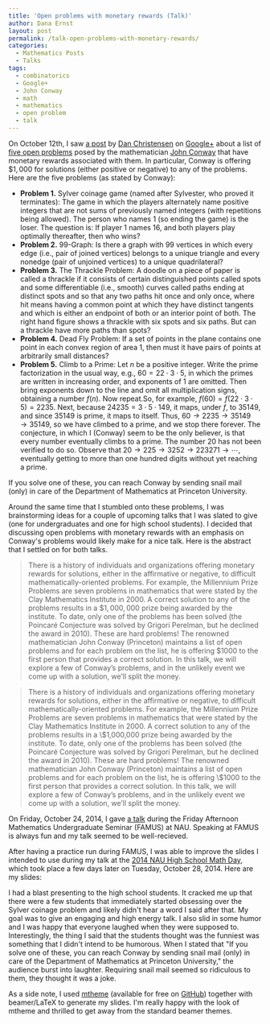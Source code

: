 ```yaml
---
title: 'Open problems with monetary rewards (Talk)'
author: Dana Ernst
layout: post
permalink: /talk-open-problems-with-monetary-rewards/
categories:
  - Mathematics Posts
  - Talks
tags:
  - combinatorics
  - Google+
  - John Conway
  - math
  - mathematics
  - open problem
  - talk
---
```


On October 12th, I saw [a post](https://plus.google.com/115742208154874814350/posts/CdNRDrUXFyy) by [Dan Christensen](https://plus.google.com/u/0/+DanChristensen/posts) on [Google+](https://plus.google.com) about a list of [five open problems](http://www.cheswick.com/ches/conway1000.pdf) posed by the mathematician [John Conway](http://en.wikipedia.org/wiki/John_Horton_Conway) that have monetary rewards associated with them.  In particular, Conway is offering $\$1,000$ for solutions (either positive or negative) to any of the problems. Here are the five problems (as stated by Conway):

* **Problem 1.** Sylver coinage game (named after Sylvester, who proved it terminates): The game in which the players alternately name positive integers that are not sums of previously named integers (with repetitions being allowed). The person who names 1 (so ending the game) is the loser. The question is: If player 1 names 16, and both players play optimally thereafter, then who wins?
* **Problem 2.** 99-Graph: Is there a graph with 99 vertices in which every edge (i.e., pair of joined vertices) belongs to a unique triangle and every nonedge (pair of unjoined vertices) to a unique quadrilateral?
* **Problem 3.** The Thrackle Problem: A doodle on a piece of paper is called a thrackle if it consists of certain distinguished points called spots and some differentiable (i.e., smooth) curves called paths ending at distinct spots and so that any two paths hit once and only once, where hit means having a common point at which they have distinct tangents and which is either an endpoint of both or an interior point of both. The right hand figure shows a thrackle with six spots and six paths. But can a thrackle have more paths than spots?
* **Problem 4.** Dead Fly Problem: If a set of points in the plane contains one point in each convex region of area 1, then must it have pairs of points at arbitrarily small distances?
* **Problem 5.** Climb to a Prime: Let $n$ be a positive integer. Write the prime factorization in the usual way, e.g., $60 = 22 \cdot 3 \cdot 5$, in which the primes are written in increasing order, and exponents of 1 are omitted. Then bring exponents down to the line and omit all multiplication signs, obtaining a number $f(n)$. Now repeat.So, for example, $f(60) = f(22 \cdot 3 \cdot 5) = 2235$. Next, because $24235 = 3 \cdot 5 \cdot 149$, it maps, under $f$, to 35149, and since 35149 is prime, it maps to itself. Thus, $60 \to 2235 \to 35149
\to 35149$, so we have climbed to a prime, and we stop there forever. The conjecture, in which I (Conway) seem to be the only believer, is that every number eventually climbs to a prime. The number 20 has not been verified to do so. Observe that $20 \to 225 \to 3252 \to 223271 \to \cdots$, eventually getting to more than one hundred digits without yet reaching a prime.

If you solve one of these, you can reach Conway by sending snail mail (only) in care of the Department of Mathematics at Princeton University.

Around the same time that I stumbled onto these problems, I was brainstorming ideas for a couple of upcoming talks that I was slated to give (one for undergraduates and one for high school students).  I decided that discussing open problems with monetary rewards with an emphasis on Conway's problems would likely make for a nice talk.  Here is the abstract that I settled on for both talks.

> There is a history of individuals and organizations offering monetary rewards for solutions, either in the affirmative or negative, to difficult mathematically-oriented problems. For example, the Millennium Prize Problems are seven problems in mathematics that were stated by the Clay Mathematics Institute in 2000. A correct solution to any of the problems results in a $\$1,000,000$ prize being awarded by the institute. To date, only one of the problems has been solved (the Poincaré Conjecture was solved by Grigori Perelman, but he declined the award in 2010). These are hard problems! The renowned mathematician John Conway (Princeton) maintains a list of open problems and for each problem on the list, he is offering $\$1000$ to the first person that provides a correct solution. In this talk, we will explore a few of Conway’s problems, and in the unlikely event we come up with a solution, we’ll split the money.

<blockquote>
  <p>There is a history of individuals and organizations offering monetary rewards for solutions, either in the affirmative or negative, to difficult mathematically-oriented problems. For example, the Millennium Prize Problems are seven problems in mathematics that were stated by the Clay Mathematics Institute in 2000. A correct solution to any of the problems results in a \$1,000,000 prize being awarded by the institute. To date, only one of the problems has been solved (the Poincaré Conjecture was solved by Grigori Perelman, but he declined the award in 2010). These are hard problems! The renowned mathematician John Conway (Princeton) maintains a list of open problems and for each problem on the list, he is offering \$1000 to the first person that provides a correct solution. In this talk, we will explore a few of Conway’s problems, and in the unlikely event we come up with a solution, we’ll split the money.</p>
</blockquote>

On Friday, October 24, 2014, I gave [a talk](https://speakerdeck.com/dcernst/open-problems-with-monetary-rewards) during the Friday Afternoon Mathematics Undergraduate Seminar (FAMUS) at NAU.  Speaking at FAMUS is always fun and my talk seemed to be well-recieved.

After having a practice run during FAMUS, I was able to improve the slides I intended to use during my talk at the [2014 NAU High School Math Day](http://nau.edu/CEFNS/NatSci/Math/Department-Activities/High-School-Math-Day/), which took place a few days later on Tuesday, October 28, 2014.  Here are my slides:

<div>
<script async class="speakerdeck-embed" data-id="f4cbd650421b0132d584068a5b24ded7" data-ratio="1.33333333333333" src="//speakerdeck.com/assets/embed.js"></script>
</div>

I had a blast presenting to the high school students.  It cracked me up that there were a few students that immediately started obsessing over the Sylver coinage problem and likely didn't hear a word I said after that.  My goal was to give an engaging and high energy talk.  I also slid in some humor and I was happy that everyone laughed when they were supposed to.  Interestingly, the thing I said that the students thought was the funniest was something that I didn't intend to be humorous.  When I stated that "If you solve one of these, you can reach Conway by sending snail mail (only) in care of the Department of Mathematics at Princeton University," the audience burst into laughter.  Requiring snail mail seemed so ridiculous to them, they thought it was a joke.

As a side note, I used [mtheme](https://github.com/matze/mtheme) (available for free on [GitHub](http://github.com)) together with beamer/LaTeX to generate my slides.  I'm really happy with the look of mtheme and thrilled to get away from the standard beamer themes.
